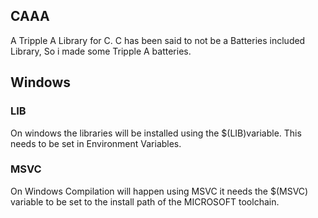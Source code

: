 ## CAAA

A Tripple A Library for C.
C has been said to not be a Batteries included Library, So i made some Tripple A batteries.

## Windows
### LIB
On windows the libraries will be installed using the $(LIB)variable.
This needs to be set in Environment Variables.

### MSVC
On Windows Compilation will happen using MSVC it needs the $(MSVC) variable to be set to the install path of the MICROSOFT toolchain.
